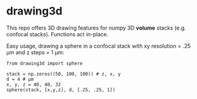# drawing3d

This repo offers 3D drawing features for numpy 3D __volume__ stacks (e.g. confocal stacks).
Functions act in-place.

Easy usage, drawing a sphere in a confocal stack with xy resolution = .25 µm and z steps = 1 µm:
``` 
from drawing3d import sphere

stack = np.zeros((50, 100, 100)) # z, x, y
d = 4 # µm
x, y, z = 40, 40, 32
sphere(stack, [x,y,z], d, [.25, .25, 1])
```
